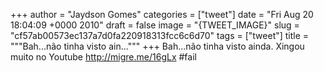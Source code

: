 
+++
author = "Jaydson Gomes"
categories = ["tweet"]
date = "Fri Aug 20 18:04:09 +0000 2010"
draft = false
image = "{TWEET_IMAGE}"
slug = "cf57ab00573ec137a7d0fa220918313fcc6c6d70"
tags = ["tweet"]
title = """Bah...não tinha visto ain..."""
+++
Bah...não tinha visto ainda. Xingou muito no Youtube http://migre.me/16gLx #fail
